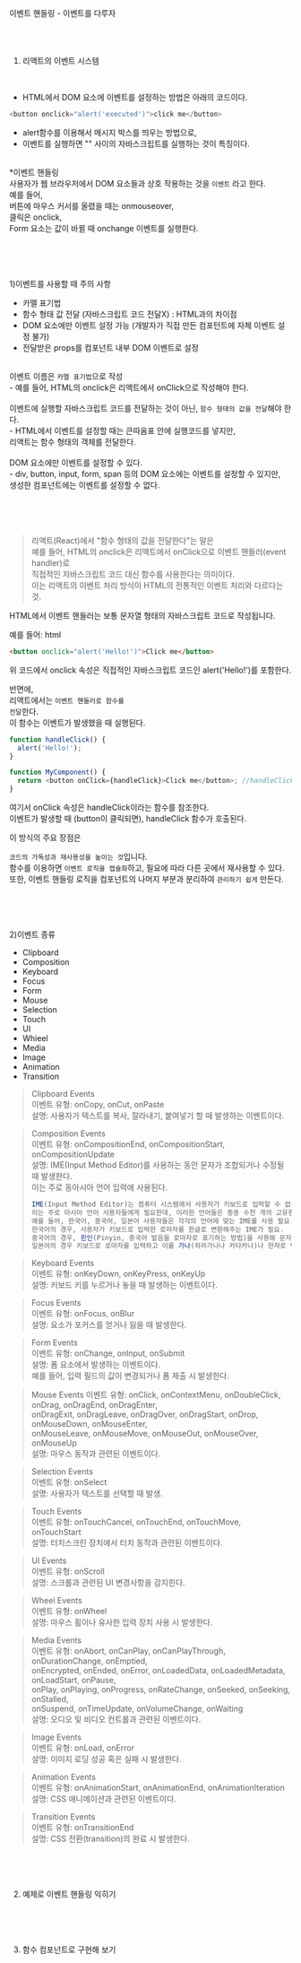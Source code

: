 이벤트 핸들링 - 이벤트를 다루자
<br><br><br><br>

1. 리액트의 이벤트 시스템

<br>

- HTML에서 DOM 요소에 이벤트를 설정하는 방법은 아래의 코드이다.<br>

```javascript
<button onclick="alert('executed')">click me</button>
```

- alert함수를 이용해서 메시지 박스를 띄우는 방법으로, <br>
- 이벤트를 실행하면 "" 사이의 자바스크립트를 실행하는 것이 특징이다.



<br>
*이벤트 핸들링<br>
사용자가 웹 브라우저에서 DOM 요소들과 상호 작용하는 것을 <code>이벤트</code>
라고 한다.<br>
예를 들어, <br>
버튼에 마우스 커서를 올렸을 때는 onmouseover, <br>
클릭은 onclick, <br>
Form 요소는 값이 바뀔 때 onchange 이벤트를 실행한다.<br>




<br><br><br>

1)이벤트를 사용할 때 주의 사항

- 카멜 표기법<br>
- 함수 형태 값 전달 (자바스크립트 코드 전달X) : HTML과의 차이점<br>
- DOM 요소에만 이벤트 설정 가능 (개발자가 직접 만든 컴포턴트에 자체 이벤트 설정 불가)<br>
- 전달받은 props를 컴포넌트 내부 DOM 이벤트로 설정<br>

<br>
이벤트 이름은 <code>카멜 표기법</code>으로 작성<br>
- 예를 들어, HTML의 onclick은 리액트에서 onClick으로 작성해야 한다.<br><br>
이벤트에 실행할 자바스크립트 코드를 전달하는 것이 아닌, <code>함수 형태의 값을 전달</code>해야 한다.<br>
- HTML에서 이벤트를 설정할 때는 큰따옴표 안에 실행코드를 넣지만,<br> 리액트는 함수 형태의 객체를 전달한다.<br><br>
DOM 요소에만 이벤트를 설정할 수 있다.<br>
- div, button, input, form, span 등의 DOM 요소에는 이벤트를 설정할 수 있지만,<br> 
생성한 컴포넌트에는 이벤트를 설정할 수 없다.

<br><br><br>


>리액트(React)에서 "함수 형태의 값을 전달한다"는 말은<br>
예를 들어, HTML의 onclick은 리액트에서 onClick으로 이벤트 핸들러(event handler)로 <br>
직접적인 자바스크립트 코드 대신 함수를 사용한다는 의미이다. <br>
>이는 리액트의 이벤트 처리 방식이 HTML의 전통적인 이벤트 처리와 다르다는 것.

HTML에서 이벤트 핸들러는 보통 문자열 형태의 자바스크립트 코드로 작성됩니다. 


예를 들어:
html
```html
<button onclick="alert('Hello!')">Click me</button>
```
위 코드에서 onclick 속성은 직접적인 자바스크립트 코드인 alert('Hello!')를 포함한다.

반면에, <br>
리액트에서는 <code>이벤트 핸들러로 함수를 전달</code>한다. <br>
이 함수는 이벤트가 발생했을 때 실행된다. <br>

```javascript
function handleClick() {
  alert('Hello!');
}

function MyComponent() {
  return <button onClick={handleClick}>Click me</button>; //handleClick이라는 함수가 쏙 들어가있음.
}
```
여기서 onClick 속성은 handleClick이라는 함수를 참조한다. <br>
이벤트가 발생할 때 (button이 클릭되면), handleClick 함수가 호출된다.<br>

이 방식의 주요 장점은 


<code>코드의 가독성과 재사용성을 높이는 것</code>입니다.  <br>
함수를 이용하면 <code>이벤트 로직을 캡슐화</code>하고, 필요에 따라 다른 곳에서 재사용할 수 있다. <br>
또한, 이벤트 핸들링 로직을 컴포넌트의 나머지 부분과 분리하여 <code>관리하기 쉽게</code> 만든다. <br>







<br><br><br>

2)이벤트 종류

- Clipboard
- Composition
- Keyboard
- Focus
- Form
- Mouse
- Selection
- Touch
- UI
- Whieel
- Media
- Image
- Animation
- Transition


>Clipboard Events<br>
>이벤트 유형: onCopy, onCut, onPaste<br>
>설명: 사용자가 텍스트를 복사, 잘라내기, 붙여넣기 할 때 발생하는 이벤트이다.<br>



>Composition Events<br>
>이벤트 유형: onCompositionEnd, onCompositionStart, onCompositionUpdate<br>
>설명: IME(Input Method Editor)를 사용하는 동안 문자가 조합되거나 수정될 때 발생한다. <br>이는 주로 동아시아 언어 입력에 사용된다.
> 
>```javascript
> IME(Input Method Editor)는 컴퓨터 시스템에서 사용자가 키보드로 입력할 수 없는 문자나 기호를 입력할 수 있게 해주는 소프트웨어 프로그램. 
> 이는 주로 아시아 언어 사용자들에게 필요한데, 이러한 언어들은 종종 수천 개의 고유한 문자를 가지고 있으며 표준 키보드만으로는 모든 문자를 표현할 수 없기 때문.
> 예를 들어, 한국어, 중국어, 일본어 사용자들은 각각의 언어에 맞는 IME를 사용 필요. 
> 한국어의 경우, 사용자가 키보드로 입력한 로마자를 한글로 변환해주는 IME가 필요. 
> 중국어의 경우, 핀인(Pinyin, 중국어 발음을 로마자로 표기하는 방법)을 사용해 문자를 입력, 
> 일본어의 경우 키보드로 로마자를 입력하고 이를 가나(히라가나나 카타카나)나 한자로 변환.
>```



>Keyboard Events<br>
>이벤트 유형: onKeyDown, onKeyPress, onKeyUp<br>
>설명: 키보드 키를 누르거나 놓을 때 발생하는 이벤트이다.


>Focus Events<br>
>이벤트 유형: onFocus, onBlur<br>
>설명: 요소가 포커스를 얻거나 잃을 때 발생한다.



>Form Events<br>
>이벤트 유형: onChange, onInput, onSubmit<br>
>설명: 폼 요소에서 발생하는 이벤트이다. <br>
>예를 들어, 입력 필드의 값이 변경되거나 폼 제출 시 발생한다.



>Mouse Events
>이벤트 유형: onClick, onContextMenu, onDoubleClick, onDrag, onDragEnd, onDragEnter, <br>onDragExit, onDragLeave, onDragOver, onDragStart, onDrop, onMouseDown, onMouseEnter, <br>onMouseLeave, onMouseMove, onMouseOut, onMouseOver, onMouseUp<br>
>설명: 마우스 동작과 관련된 이벤트이다.

>Selection Events<br>
>이벤트 유형: onSelect<br>
>설명: 사용자가 텍스트를 선택할 때 발생.


>Touch Events<br>
>이벤트 유형: onTouchCancel, onTouchEnd, onTouchMove, onTouchStart<br>
>설명: 터치스크린 장치에서 터치 동작과 관련된 이벤트이다.

>UI Events<br>
>이벤트 유형: onScroll<br>
>설명: 스크롤과 관련된 UI 변경사항을 감지힌다.


>Wheel Events<br>
>이벤트 유형: onWheel<br>
>설명: 마우스 휠이나 유사한 입력 장치 사용 시 발생한다.

>Media Events<br>
>이벤트 유형: onAbort, onCanPlay, onCanPlayThrough, onDurationChange, onEmptied, <br>onEncrypted, onEnded, onError, onLoadedData, onLoadedMetadata, onLoadStart, onPause, <br>onPlay, onPlaying, onProgress, onRateChange, onSeeked, onSeeking, onStalled, <br>onSuspend, onTimeUpdate, onVolumeChange, onWaiting<br>
>설명: 오디오 및 비디오 컨트롤과 관련된 이벤트이다.


>Image Events<br>
>이벤트 유형: onLoad, onError<br>
>설명: 이미지 로딩 성공 혹은 실패 시 발생한다.


>Animation Events<br>
>이벤트 유형: onAnimationStart, onAnimationEnd, onAnimationIteration<br>
>설명: CSS 애니메이션과 관련된 이벤트이다.


>Transition Events<br>
>이벤트 유형: onTransitionEnd<br>
>설명: CSS 전환(transition)의 완료 시 발생한다.




<br><br><br>

2. 예제로 이벤트 핸들링 익히기

<br><br><br>

3. 함수 컴포넌트로 구현해 보기



